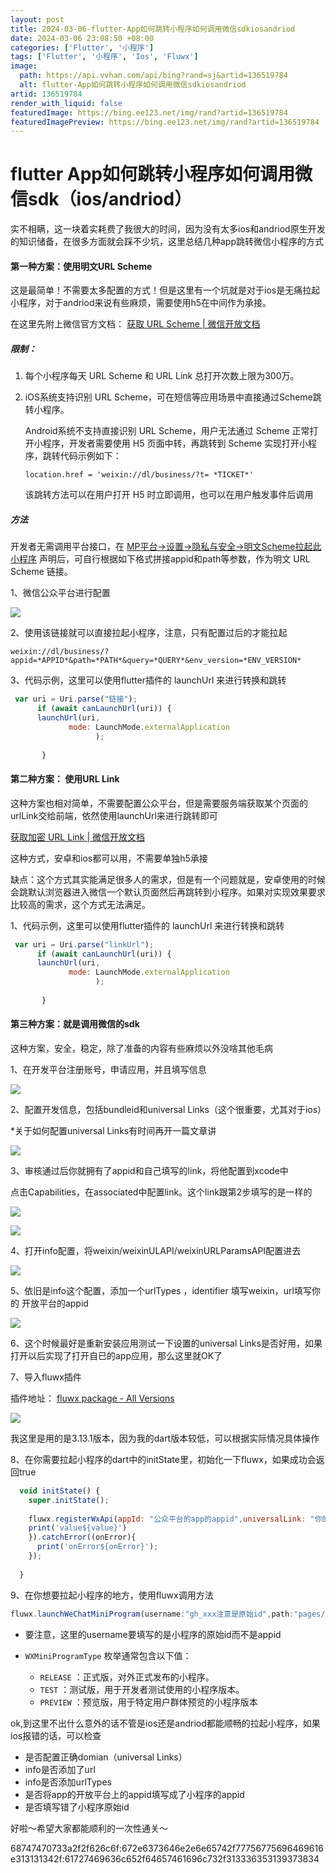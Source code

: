```yaml
---
layout: post
title: 2024-03-06-flutter-App如何跳转小程序如何调用微信sdkiosandriod
date: 2024-03-06 23:08:50 +08:00
categories: ['Flutter', '小程序']
tags: ['Flutter', '小程序', 'Ios', 'Fluwx']
image:
  path: https://api.vvhan.com/api/bing?rand=sj&artid=136519784
  alt: flutter-App如何跳转小程序如何调用微信sdkiosandriod
artid: 136519784
render_with_liquid: false
featuredImage: https://bing.ee123.net/img/rand?artid=136519784
featuredImagePreview: https://bing.ee123.net/img/rand?artid=136519784
---
```


# flutter App如何跳转小程序如何调用微信sdk（ios/andriod）

实不相瞒，这一块着实耗费了我很大的时间，因为没有太多ios和andriod原生开发的知识储备，在很多方面就会踩不少坑，这里总结几种app跳转微信小程序的方式

#### 第一种方案：使用明文URL Scheme

这是最简单！不需要太多配置的方式！但是这里有一个坑就是对于ios是无痛拉起小程序，对于andriod来说有些麻烦，需要使用h5在中间作为承接。

在这里先附上微信官方文档：
[获取 URL Scheme | 微信开放文档](https://developers.weixin.qq.com/miniprogram/dev/framework/open-ability/url-scheme.html "获取 URL Scheme | 微信开放文档")

##### **限制：**

1. 每个小程序每天 URL Scheme 和 URL Link 总打开次数上限为300万。
2. iOS系统支持识别 URL Scheme，可在短信等应用场景中直接通过Scheme跳转小程序。
     
   Android系统不支持直接识别 URL Scheme，用户无法通过 Scheme 正常打开小程序，开发者需要使用 H5 页面中转，再跳转到 Scheme 实现打开小程序，跳转代码示例如下：

   ```
   location.href = 'weixin://dl/business/?t= *TICKET*'

   ```

   该跳转方法可以在用户打开 H5 时立即调用，也可以在用户触发事件后调用

##### 方法

开发者无需调用平台接口，在
[MP平台->设置->隐私与安全->明文Scheme拉起此小程序](https://mp.weixin.qq.com/wxamp/basicprofile/index?token=2058489984&lang=zh_CN "MP平台->设置->隐私与安全->明文Scheme拉起此小程序")
声明后，可自行根据如下格式拼接appid和path等参数，作为明文 URL Scheme 链接。

1、微信公众平台进行配置

![](https://i-blog.csdnimg.cn/blog_migrate/bee245ce8dfb0de26dcbabd618f6d666.png)

2、使用该链接就可以直接拉起小程序，注意，只有配置过后的才能拉起

```
weixin://dl/business/?appid=*APPID*&path=*PATH*&query=*QUERY*&env_version=*ENV_VERSION*
```

3、代码示例，这里可以使用flutter插件的 launchUrl 来进行转换和跳转

```javascript
 var uri = Uri.parse("链接");
      if (await canLaunchUrl(uri)) {
      launchUrl(uri,
             mode: LaunchMode.externalApplication
                   );
           
       }
```

#### 第二种方案： 使用URL Link

这种方案也相对简单，不需要配置公众平台，但是需要服务端获取某个页面的urlLink交给前端，依然使用launchUrl来进行跳转即可

[获取加密 URL Link | 微信开放文档](https://developers.weixin.qq.com/miniprogram/dev/framework/open-ability/url-link.html "获取加密 URL Link | 微信开放文档")

这种方式，安卓和ios都可以用，不需要单独h5承接

缺点：这个方式其实能满足很多人的需求，但是有一个问题就是，安卓使用的时候会跳默认浏览器进入微信一个默认页面然后再跳转到小程序。如果对实现效果要求比较高的需求，这个方式无法满足。

1、代码示例，这里可以使用flutter插件的 launchUrl 来进行转换和跳转

```javascript
 var uri = Uri.parse("linkUrl");
      if (await canLaunchUrl(uri)) {
      launchUrl(uri,
             mode: LaunchMode.externalApplication
                   );
           
       }
```

#### 第三种方案：就是调用微信的sdk

这种方案，安全，稳定，除了准备的内容有些麻烦以外没啥其他毛病

1、在开发平台注册账号，申请应用，并且填写信息

![](https://i-blog.csdnimg.cn/blog_migrate/9ab85e77c91f58a8cf4e6c8a54eea782.png)

2、配置开发信息，包括bundleid和universal Links（这个很重要，尤其对于ios）

*关于如何配置universal Links有时间再开一篇文章讲

![](https://i-blog.csdnimg.cn/blog_migrate/41f70890484747020f2be34c2bee0f6f.png)

3、审核通过后你就拥有了appid和自己填写的link，将他配置到xcode中

点击Capabilities，在associated中配置link。这个link跟第2步填写的是一样的

![](https://i-blog.csdnimg.cn/blog_migrate/4e879600d0721fab06e9a95ac25222f7.png)

![](https://i-blog.csdnimg.cn/blog_migrate/51b880ea80028726b3834d2f73b2f59b.png)

4、打开info配置，将weixin/weixinULAPI/weixinURLParamsAPI配置进去

![](https://i-blog.csdnimg.cn/blog_migrate/6e7d8f7c4b2613d4183f7a818cc81eea.png)

5、依旧是info这个配置，添加一个urlTypes ，identifier 填写weixin，url填写你的
开放平台的appid

![](https://i-blog.csdnimg.cn/blog_migrate/9097fcbe8fbd7bd29d8cd4866a222ca1.png)

6、这个时候最好是重新安装应用测试一下设置的universal Links是否好用，如果打开以后实现了打开自已的app应用，那么这里就OK了

7、导入fluwx插件

插件地址：
[fluwx package - All Versions](https://pub.dev/packages/fluwx/versions "  fluwx package - All Versions")

![](https://i-blog.csdnimg.cn/blog_migrate/0e302b7d1c97cc538c7f00f846102a77.png)

我这里是用的是3.13.1版本，因为我的dart版本较低，可以根据实际情况具体操作

8、在你需要拉起小程序的dart中的initState里，初始化一下fluwx，如果成功会返回true

```javascript
  void initState() {
    super.initState();
   
    fluwx.registerWxApi(appId: "公众平台的app的appid",universalLink: "你的ios配置的universalLink").then((value) => {
    print('value${value}')
    }).catchError((onError){
      print('onError${onError}');
    });
   
  }

```

9、在你想要拉起小程序的地方，使用fluwx调用方法

```javascript
fluwx.launchWeChatMiniProgram(username:"gh_xxx注意是原始id",path:"pages/index/index 这是你想拉起的页面",miniProgramType: WXMiniProgramType.PREVIEW);

```

* 要注意，这里的username要填写的是小程序的原始id而不是appid
* `WXMiniProgramType`
  枚举通常包含以下值：

  + `RELEASE`
    ：正式版，对外正式发布的小程序。
  + `TEST`
    ：测试版，用于开发者测试使用的小程序版本。
  + `PREVIEW`
    ：预览版，用于特定用户群体预览的小程序版本

ok,到这里不出什么意外的话不管是ios还是andriod都能顺畅的拉起小程序，如果ios报错的话，可以检查

* 是否配置正确domian（universal Links）
* info是否添加了url
* info是否添加urlTypes
* 是否将app的开放平台上的appid填写成了小程序的appid
* 是否填写错了小程序原始id

好啦～希望大家都能顺利的一次性通关～

68747470733a2f2f626c6f:672e6373646e2e6e65742f77756775696469616e313131342f:61727469636c652f64657461696c732f313336353139373834